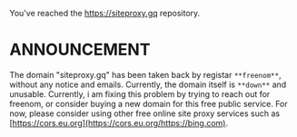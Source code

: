 You've reached the https://siteproxy.gq repository.

# ANNOUNCEMENT
The domain "siteproxy.gq" has been taken back by registar `**freenom**`, without any notice and emails. Currently, the domain itself is `**down**` and unusable.
Currently, i am fixing this problem by trying to reach out for freenom, or consider buying a new domain for this free public service.
For now, please consider using other free online site proxy services such as [https://cors.eu.org](https://cors.eu.org/https://bing.com).
